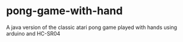 # pong-game-with-hand
A java version of the classic atari pong game played with hands using arduino and HC-SR04
